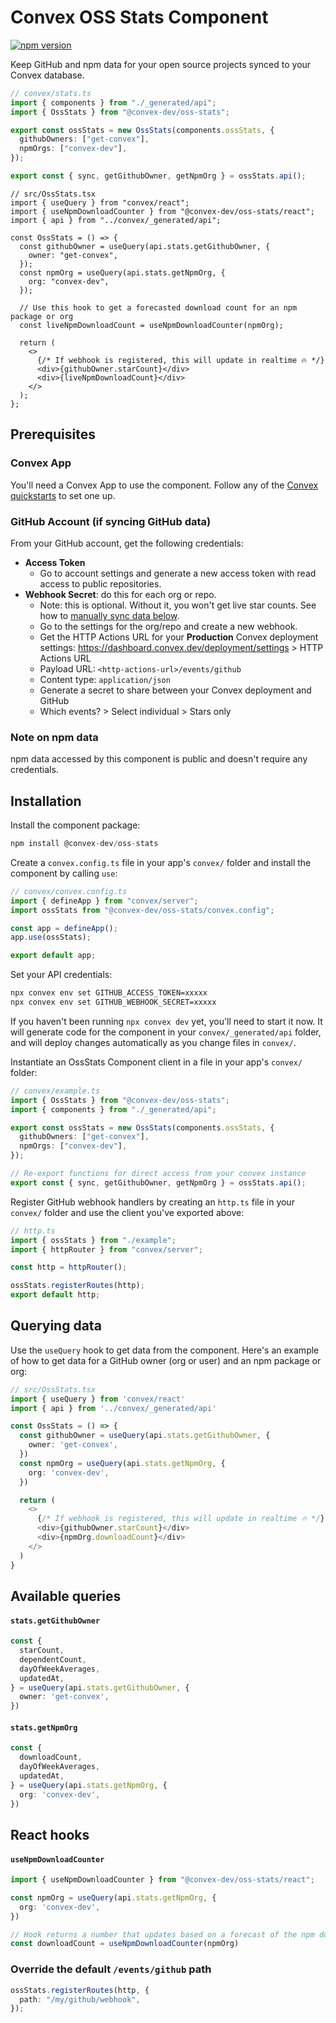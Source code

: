 # Convex OSS Stats Component

[![npm version](https://badge.fury.io/js/@convex-dev%2Foss-stats.svg)](https://badge.fury.io/js/@convex-dev%2Foss-stats)

<!-- START: Include on https://convex.dev/components -->

Keep GitHub and npm data for your open source projects synced to your Convex database.

```ts
// convex/stats.ts
import { components } from "./_generated/api";
import { OssStats } from "@convex-dev/oss-stats";

export const ossStats = new OssStats(components.ossStats, {
  githubOwners: ["get-convex"],
  npmOrgs: ["convex-dev"],
});

export const { sync, getGithubOwner, getNpmOrg } = ossStats.api();
```

```tsx
// src/OssStats.tsx
import { useQuery } from "convex/react";
import { useNpmDownloadCounter } from "@convex-dev/oss-stats/react";
import { api } from "../convex/_generated/api";

const OssStats = () => {
  const githubOwner = useQuery(api.stats.getGithubOwner, {
    owner: "get-convex",
  });
  const npmOrg = useQuery(api.stats.getNpmOrg, {
    org: "convex-dev",
  });

  // Use this hook to get a forecasted download count for an npm package or org
  const liveNpmDownloadCount = useNpmDownloadCounter(npmOrg);

  return (
    <>
      {/* If webhook is registered, this will update in realtime 🔥 */}
      <div>{githubOwner.starCount}</div>
      <div>{liveNpmDownloadCount}</div>
    </>
  );
};
```

## Prerequisites

### Convex App

You'll need a Convex App to use the component. Follow any of the
[Convex quickstarts](https://docs.convex.dev/home) to set one up.

### GitHub Account (if syncing GitHub data)

From your GitHub account, get the following credentials:

- **Access Token**
  - Go to account settings and generate a new access token with read access to
    public repositories.
- **Webhook Secret**: do this for each org or repo.
  - Note: this is optional. Without it, you won't get live star counts.
    See how to [manually sync data below](#manually-syncing-data).
  - Go to the settings for the org/repo and create a new webhook.
  - Get the HTTP Actions URL for your **Production** Convex deployment settings:
    https://dashboard.convex.dev/deployment/settings > HTTP Actions URL
  - Payload URL: `<http-actions-url>/events/github`
  - Content type: `application/json`
  - Generate a secret to share between your Convex deployment and GitHub
  - Which events? > Select individual > Stars only

### Note on npm data

npm data accessed by this component is public and doesn't require any credentials.

## Installation

Install the component package:

```ts
npm install @convex-dev/oss-stats
```

Create a `convex.config.ts` file in your app's `convex/` folder and install the component by calling `use`:

```ts
// convex/convex.config.ts
import { defineApp } from "convex/server";
import ossStats from "@convex-dev/oss-stats/convex.config";

const app = defineApp();
app.use(ossStats);

export default app;
```

Set your API credentials:

```sh
npx convex env set GITHUB_ACCESS_TOKEN=xxxxx
npx convex env set GITHUB_WEBHOOK_SECRET=xxxxx
```

If you haven't been running `npx convex dev` yet, you'll need to start it now.
It will generate code for the component in your `convex/_generated/api` folder,
and will deploy changes automatically as you change files in `convex/`.

Instantiate an OssStats Component client in a file in your app's `convex/` folder:

```ts
// convex/example.ts
import { OssStats } from "@convex-dev/oss-stats";
import { components } from "./_generated/api";

export const ossStats = new OssStats(components.ossStats, {
  githubOwners: ["get-convex"],
  npmOrgs: ["convex-dev"],
});

// Re-export functions for direct access from your convex instance
export const { sync, getGithubOwner, getNpmOrg } = ossStats.api();
```

Register GitHub webhook handlers by creating an `http.ts` file in your `convex/` folder and use the client you've exported above:

```ts
// http.ts
import { ossStats } from "./example";
import { httpRouter } from "convex/server";

const http = httpRouter();

ossStats.registerRoutes(http);
export default http;
```

## Querying data

Use the `useQuery` hook to get data from the component. Here's an example of how to get data for a GitHub owner (org or user) and an npm package or org:

```ts
// src/OssStats.tsx
import { useQuery } from 'convex/react'
import { api } from '../convex/_generated/api'

const OssStats = () => {
  const githubOwner = useQuery(api.stats.getGithubOwner, {
    owner: 'get-convex',
  })
  const npmOrg = useQuery(api.stats.getNpmOrg, {
    org: 'convex-dev',
  })

  return (
    <>
      {/* If webhook is registered, this will update in realtime 🔥 */}
      <div>{githubOwner.starCount}</div>
      <div>{npmOrg.downloadCount}</div>
    </>
  )
}
```

## Available queries

#### `stats.getGithubOwner`

```ts
const {
  starCount,
  dependentCount,
  dayOfWeekAverages,
  updatedAt,
} = useQuery(api.stats.getGithubOwner, {
  owner: 'get-convex',
})
```

#### `stats.getNpmOrg`

```ts
const {
  downloadCount,
  dayOfWeekAverages,
  updatedAt,
} = useQuery(api.stats.getNpmOrg, {
  org: 'convex-dev',
})
```

## React hooks

#### `useNpmDownloadCounter`

```ts
import { useNpmDownloadCounter } from "@convex-dev/oss-stats/react";

const npmOrg = useQuery(api.stats.getNpmOrg, {
  org: 'convex-dev',
})

// Hook returns a number that updates based on a forecast of the npm download count
const downloadCount = useNpmDownloadCounter(npmOrg)
```

### Override the default `/events/github` path

```ts
ossStats.registerRoutes(http, {
  path: "/my/github/webhook",
});
```

<!-- END: Include on https://convex.dev/components -->
